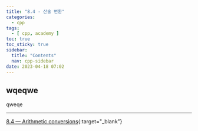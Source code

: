 ```yaml
---
title: "8.4 - 산술 변환"
categories:
  - cpp
tags:
  - [ cpp, academy ]
toc: true
toc_sticky: true
sidebar:
  title: "Contents"
  nav: cpp-sidebar
date: 2023-04-18 07:02
---
```


## wqeqwe

qweqe

---

[8.4 — Arithmetic conversions](https://www.learncpp.com/cpp-tutorial/arithmetic-conversions/){:target="_blank"}

<!--

<div class="notice--info" markdown="1">
<span class="notice-title">
**TITLE**
</span>

BODY
</div>

-->